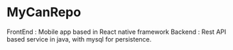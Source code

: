 # MyCanRepo


FrontEnd : Mobile app based in React native framework 
Backend  : Rest API based service in java, with mysql for persistence.  
